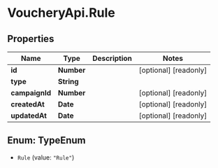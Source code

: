 # VoucheryApi.Rule

## Properties

Name | Type | Description | Notes
------------ | ------------- | ------------- | -------------
**id** | **Number** |  | [optional] [readonly] 
**type** | **String** |  | 
**campaignId** | **Number** |  | [optional] [readonly] 
**createdAt** | **Date** |  | [optional] [readonly] 
**updatedAt** | **Date** |  | [optional] [readonly] 



## Enum: TypeEnum


* `Rule` (value: `"Rule"`)




